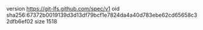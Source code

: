 version https://git-lfs.github.com/spec/v1
oid sha256:67372b0019139d3d13df79bcf1e7824da4a40d783ebe62cd65658c32dfb6ef02
size 1518
